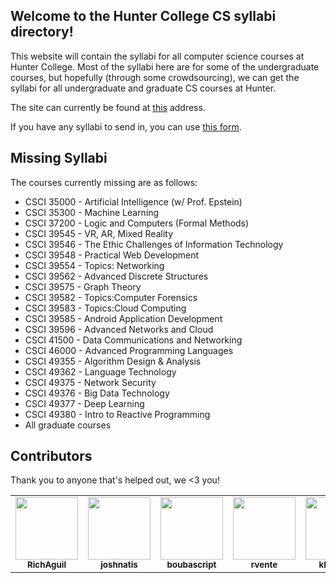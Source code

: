 ## Welcome to the Hunter College CS syllabi directory!

This website will contain the syllabi for all computer science courses at Hunter College. Most of the syllabi here are for some of the undergraduate courses, but hopefully (through some crowdsourcing), we can get the syllabi for all undergraduate and graduate CS courses at Hunter.

The site can currently be found at [this](https://richaguil.github.io/HunterCS_CourseSyllabi/) address.

If you have any syllabi to send in, you can use [this form](https://forms.gle/t7dsacuC3i9JgFxu6).

## Missing Syllabi

The courses currently missing are as follows:

* CSCI 35000 - Artificial Intelligence (w/ Prof. Epstein)
* CSCI 35300 - Machine Learning
* CSCI 37200 - Logic and Computers (Formal Methods)
* CSCI 39545 - VR, AR, Mixed Reality
* CSCI 39546 - The Ethic Challenges of Information Technology
* CSCI 39548 - Practical Web Development
* CSCI 39554 - Topics: Networking
* CSCI 39562 - Advanced Discrete Structures
* CSCI 39575 - Graph Theory
* CSCI 39582 - Topics:Computer Forensics
* CSCI 39583 - Topics:Cloud Computing
* CSCI 39585 - Android Application Development
* CSCI 39596 - Advanced Networks and Cloud
* CSCI 41500 - Data Communications and Networking
* CSCI 46000 - Advanced Programming Languages
* CSCI 49355 - Algorithm Design & Analysis
* CSCI 49362 - Language Technology
* CSCI 49375 - Network Security
* CSCI 49376 - Big Data Technology
* CSCI 49377 - Deep Learning
* CSCI 49380 - Intro to Reactive Programming
* All graduate courses

## Contributors

Thank you to anyone that's helped out, we <3 you!

<table>
	<tr>
		<td align="center">
			<a href="https://github.com/RichAguil">
				<img src="https://avatars1.githubusercontent.com/u/24883474?s=460&u=3eaf29f201e0273fa51392990358f92265cc32eb&v=4" width="100px;" alt=""/><br>
				<sub><b>RichAguil</b></sub>
			</a><br>
		</td>
		<td align="center">
			<a href="https://github.com/joshnatis">
				<img src="https://avatars2.githubusercontent.com/u/31445542?s=460&u=109df00292a0c58a57bfcb0024f01fe4ca8141fb&v=4" width="100px;" alt=""/><br>
				<sub><b>joshnatis</b></sub>
			</a><br>
		</td>
		<td align="center">
			<a href="https://github.com/boubascript">
				<img src="https://avatars3.githubusercontent.com/u/31722784?s=400&u=8a409ca260e7856cd9e7a0a10a98b718eea937ea&v=4" width="100px;" alt=""/><br>
				<sub><b>boubascript</b></sub>
			</a><br>
		</td>
		<td align="center">
			<a href="https://github.com/rvente">
				<img src="https://avatars1.githubusercontent.com/u/21066644?s=460&u=7f99b16845b8582df05e395ca5ddc024486969f6&v=4" width="100px;" alt=""/><br>
				<sub><b>rvente</b></sub>
			</a><br>
		</td>
		<td align="center">
			<a href="https://github.com/kkhan01">
				<img src="https://avatars2.githubusercontent.com/u/22206867?s=460&u=6976a13e1988144b1b1440d576b885a02a263847&v=4" width="100px;" alt=""/><br>
				<sub><b>kkhan01</b></sub>
			</a><br>
		</td>
		<td align="center">
			<a href="https://github.com/ChacaPatrick">
				<img src="https://avatars1.githubusercontent.com/u/40473502?s=460&v=4" width="100px;" alt=""/><br>
				<sub><b>ChacaPatrick</b></sub>
			</a><br>
		</td>
		<td align="center">
			<a href="https://github.com/robbyoconnor">
				<img src="https://avatars2.githubusercontent.com/u/23088?s=460&u=02ba9a74c1af03782b6faf1dc5abee1ce635dc1b&v=4" width="100px;" alt=""/><br>
				<sub><b>robbyoconnor</b></sub>
			</a><br>
		</td>
	</tr>
</table>